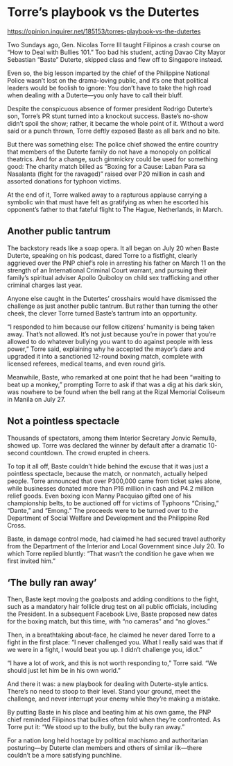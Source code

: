 # Torre’s playbook vs the Dutertes

https://opinion.inquirer.net/185153/torres-playbook-vs-the-dutertes



Two Sundays ago, Gen. Nicolas Torre III taught Filipinos a crash course on “How to Deal with Bullies 101.” Too bad his student, acting Davao City Mayor Sebastian “Baste” Duterte, skipped class and flew off to Singapore instead.

Even so, the big lesson imparted by the chief of the Philippine National Police wasn’t lost on the drama-loving public, and it’s one that political leaders would be foolish to ignore: You don’t have to take the high road when dealing with a Duterte—you only have to call their bluff.

Despite the conspicuous absence of former president Rodrigo Duterte’s son, Torre’s PR stunt turned into a knockout success. Baste’s no-show didn’t spoil the show; rather, it became the whole point of it. Without a word said or a punch thrown, Torre deftly exposed Baste as all bark and no bite.

But there was something else: The police chief showed the entire country that members of the Duterte family do not have a monopoly on political theatrics. And for a change, such gimmickry could be used for something good: The charity match billed as “Boxing for a Cause: Laban Para sa Nasalanta (fight for the ravaged)” raised over P20 million in cash and assorted donations for typhoon victims.

At the end of it, Torre walked away to a rapturous applause carrying a symbolic win that must have felt as gratifying as when he escorted his opponent’s father to that fateful flight to The Hague, Netherlands, in March.



##  Another public tantrum



The backstory reads like a soap opera. It all began on July 20 when Baste Duterte, speaking on his podcast, dared Torre to a fistfight, clearly aggrieved over the PNP chief’s role in arresting his father on March 11 on the strength of an International Criminal Court warrant, and pursuing their family’s spiritual adviser Apollo Quiboloy on child sex trafficking and other criminal charges last year.

Anyone else caught in the Dutertes’ crosshairs would have dismissed the challenge as just another public tantrum. But rather than turning the other cheek, the clever Torre turned Baste’s tantrum into an opportunity.

“I responded to him because our fellow citizens’ humanity is being taken away. That’s not allowed. It’s not just because you’re in power that you’re allowed to do whatever bullying you want to do against people with less power,” Torre said, explaining why he accepted the mayor’s dare and upgraded it into a sanctioned 12-round boxing match, complete with licensed referees, medical teams, and even round girls.

Meanwhile, Baste, who remarked at one point that he had been “waiting to beat up a monkey,” prompting Torre to ask if that was a dig at his dark skin, was nowhere to be found when the bell rang at the Rizal Memorial Coliseum in Manila on July 27.



##  Not a pointless spectacle



Thousands of spectators, among them Interior Secretary Jonvic Remulla, showed up. Torre was declared the winner by default after a dramatic 10-second countdown. The crowd erupted in cheers.

To top it all off, Baste couldn’t hide behind the excuse that it was just a pointless spectacle, because the match, or nonmatch, actually helped people. Torre announced that over P300,000 came from ticket sales alone, while businesses donated more than P16 million in cash and P4.2 million   relief goods. Even boxing icon Manny Pacquiao gifted one of his championship belts, to be auctioned off for victims of Typhoons “Crising,” “Dante,” and “Emong.” The proceeds were to be turned over to the Department of Social Welfare and Development and the Philippine Red Cross.

Baste, in damage control mode, had claimed he had secured travel authority from the Department of the Interior and Local Government since July 20. To which Torre replied bluntly: “That wasn’t the condition he gave when we first invited him.”



##  ‘The bully ran away’



Then, Baste kept moving the goalposts and adding conditions to the fight, such as a mandatory hair follicle drug test on all public officials, including the President. In a subsequent Facebook Live, Baste proposed new dates for the boxing match, but this time, with “no cameras” and “no gloves.”

Then, in a breathtaking about-face, he claimed he never dared Torre to a fight in the first place: “I never challenged you. What I really said was that if we were in a fight, I would beat you up. I didn’t challenge you, idiot.”

“I have a lot of work, and this is not worth responding to,” Torre said. “We should just let him be in his own world.”

And there it was: a new playbook for dealing with Duterte-style antics. There’s no need to stoop to their level. Stand your ground, meet the challenge, and never interrupt your enemy while they’re making a mistake.

By putting Baste in his place and beating him at his own game, the PNP chief reminded Filipinos that bullies often fold when they’re confronted. As Torre put it: “We stood up to the bully, but the bully ran away.”

For a nation long held hostage by political machismo and authoritarian posturing—by Duterte clan members and others of similar ilk—there couldn’t be a more satisfying punchline.